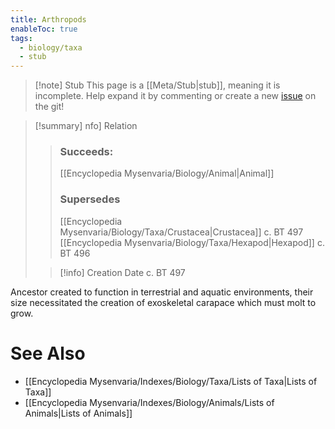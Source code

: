 ```yaml
---
title: Arthropods
enableToc: true
tags:
  - biology/taxa
  - stub
---
```


> [!note] Stub
> This page is a [[Meta/Stub|stub]], meaning it is incomplete. Help expand it by commenting or create a new [issue](https://github.com/RagtimeGal/quartz--encyclopedia-mysenvaria/issues/new/choose) on the git!


> [!summary] [](Meta/Stubs.md)nfo] Relation
> > ### Succeeds:
> > [[Encyclopedia Mysenvaria/Biology/Animal|Animal]]
> > ### Supersedes 
> > [[Encyclopedia Mysenvaria/Biology/Taxa/Crustacea|Crustacea]] c. BT 497
> > [[Encyclopedia Mysenvaria/Biology/Taxa/Hexapod|Hexapod]] c. BT 496
>
> > [!info] Creation Date
> > c. BT 497

Ancestor created to function in terrestrial and aquatic environments, their size necessitated the creation of exoskeletal carapace which must molt to grow.

# See Also
- [[Encyclopedia Mysenvaria/Indexes/Biology/Taxa/Lists of Taxa|Lists of Taxa]]
- [[Encyclopedia Mysenvaria/Indexes/Biology/Animals/Lists of Animals|Lists of Animals]]
